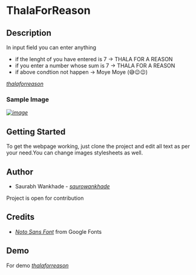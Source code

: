  # ThalaForReason 


 ## Description 
 In input field you can enter anything 
 + if the lenght of you have entered is 7 -> THALA FOR A REASON
 + if you enter a number whose sum is 7 -> THALA FOR A REASON
 + if above condtion not happen -> Moye Moye (😅😉😉) 

  _[thalaforreason](https://thalaforreason-swart.vercel.app/)_ 

  ### Sample Image
  
_[![image](https://github.com/saurowankhade/ThalaforReason/assets/98818353/3b16b67b-5163-47cf-ba9e-efd7cb767e7c)](https://thalaforreason-swart.vercel.app/)_ 


 ## Getting Started 
 To get the webpage working, just clone the project and edit all text as per your need.You can change images stylesheets as well.

 ## Author
 + Saurabh Wankhade - _[saurowankhade](https://github.com/saurowankhade/)_
   
Project is open for contribution

## Credits
+ _[Noto Sans Font](https://fonts.google.com/specimen/Noto+Sans)_ from Google Fonts

## Demo 

For demo _[thalaforreason](https://thalaforreason-swart.vercel.app/)_
 




